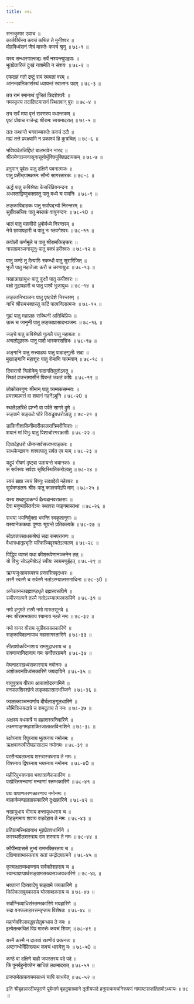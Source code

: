 ```yaml
---
title: ०७८

---
```

सनत्कुमार उवाच ॥  
कार्तवीर्यस्य कवचं कथितं ते मुनीश्वर ॥  
मोहविध्वंसनं जैत्रं मारुतेः कवचं श्रृणु ॥ ७८-१ ॥  
  
यस्य सन्धारणात्सद्यः सर्वे नश्यन्त्युपद्रवाः ॥  
भूतप्रेतारिजं दुःखं नाशमेति न संशयः ॥ ७८-२ ॥  
  
एकदाहं गतो द्रष्टुं रामं रमयतां वरम् ॥  
आनन्दवनिकासंस्थं ध्यायन्तं स्वात्मनः पदम् ॥ ७८-३ ॥  
  
तत्र रामं रमानाथं पूजितं त्रिदशेश्वरैः ॥  
नमस्कृत्य तदादिष्टमासनं स्थितवान् पुरः ॥ ७८-४ ॥  
  
तत्र सर्वं मया वृत्तं रावणस्य वधान्तकम् ॥  
पृष्टं प्रोवाच राजेन्द्रः श्रीरामः स्वयमादरात् ॥ ७८-५ ॥  
  
ततः कथान्ते भगवान्मारुतेः कवचं ददौ ॥  
मह्यं तत्ते प्रवक्ष्यामि न प्रकाश्यं हि कुत्रचित् ॥ ७८-६ ॥  
  
भविष्यदेतन्निर्द्दिष्टं बालभावेन नारद ॥  
श्रीरामेणाञ्जनासूनासूनोर्भुक्तिमुक्तिप्रदायकम् ॥ ७८-७ ॥  
  
हनुमान् पूर्वतः पातु दक्षिणे पवनात्मजः ॥  
पातु प्रतीच्‌यामक्षघ्नः सौम्ये सागरतारकः ॥ ७८-८ ॥  
  
ऊर्द्ध पातु कपिश्रेष्ठः केसरिप्रियनन्दनः ॥  
अधस्ताद्विष्णुभक्तस्तु पातु मध्ये च पावनिः ॥ ७८-९ ॥  
  
लङ्काविदाहकः पातु सर्वापद्भ्यो निरन्तरम् ॥  
सुग्रीवसचिवः पातु मस्तकं वायुनन्दनः ॥ ७८-१0 ॥  
  
भालं पातु महावीरो भ्रुवोर्मध्ये निरन्तरम् ॥  
नेत्रे छायापहारी च पातु नः प्लवगेश्वरः ॥ ७८-११ ॥  
  
कपोलौ कर्णमूले च पातु श्रीरामकिङ्करः ॥  
नासाग्रमञ्जनासूनुः पातु वक्त्रं हरीश्वरः ॥ ७८-१२ ॥  
  
पातु कण्ठे तु दैत्यारिः स्कन्धौ पातु सुरारिजित् ॥  
भुजौ पातु महातेजाः करौ च चरणायुधः ॥ ७८-१३ ॥  
  
नखान्नाखायुधः पातु कुक्षौ पातु कपीश्वरः ॥  
वक्षो मुद्रापहारी च पातु पार्श्वे भुजायुधः ॥ ७८-१४ ॥  
  
लङ्कानिभञ्जनः पातु पृष्टदेशे निरन्तरम् ॥  
नाभिं श्रीरामभक्तस्तु कटिं पात्वनिलात्मजः ॥ ७८-१५ ॥  
  
गुह्यं पातु महाप्रज्ञः सक्थिनी अतिथिप्रियः ॥  
ऊरू च जानुनी पातु लङ्काप्रासादभञ्जनः ॥ ७८-१६ ॥  
  
जङ्घे पातु कपिश्रेष्ठो गुल्फौ पातु महाबलः ॥  
अचलोद्धारकः पातु पादौ भास्करसन्निभः ॥ ७८-१७ ॥  
  
अङ्गानि पातु सत्त्वाढ्यः पातु पादाङ्गुलीः सदा ॥  
मुखाङ्गानि महाशूरः पातु रोमाणि चात्मवान् ॥ ७८-१८ ॥  
  
दिवारात्रौ त्रिलोकेषु सदागतिलुतोऽवतु ॥  
स्थितं व्रजन्तमासीनं पिबन्तं जक्षतं कपिः ॥ ७८-१९ ॥  
  
लोकोत्तरगुणः श्रीमान् पातु त्र्यम्बकसम्भवः ॥  
प्रमत्तमप्रमत्तं वा शयानं गहनेंऽबुनि ॥ ७८-२0 ॥  
  
स्थलेंऽतरिक्षे ह्यग्नौ वा पर्वते सागरे द्रुमे ॥  
सङ्ग्रामे सङ्कटे घोरे विराङ्रूपधरोऽवतु ॥ ७८-२१ ॥  
  
डाकिनीशाकिनीमारीकालरात्रिमरीचिकाः ॥  
शयानं मां विभुः पातु पिशाचोरगराक्षसीः ॥ ७८-२२ ॥  
  
दिव्यदेहधरो धीमान्सर्वसत्त्वभयङ्करः ॥  
साधकेन्द्रावनः शश्वत्पातु सर्वत एव माम् ॥ ७८-२३ ॥  
  
यद्रूपं भीषणं दृष्ट्वा पलायन्ते भयानकाः ॥  
स सर्वरूपः सर्वज्ञः सृष्टिस्थितिकरोऽवतु ॥ ७८-२४ ॥  
  
स्वयं ब्रह्मा स्वयं विष्णुः साक्षाद्देवो महेश्वरः ॥  
सूर्यमण्डलगः श्रीदः पातु कालत्रयेऽपि माम् ॥ ७८-२५ ॥  
  
यस्य शब्दमुपाकर्ण्य दैत्यदानवराक्षसाः ॥  
देवा मनुष्यास्तिर्यञ्चः स्थावरा जङ्गमास्तथा ॥ ७८-२६ ॥  
  
सभया भयनिर्मुक्ता भवन्ति स्वकृतानुगाः ॥  
यस्यानेककथाः पुण्याः श्रूयन्ते प्रतिकल्पके ॥ ७८-२७ ॥  
  
सोऽवतात्साधकश्रेष्ठं सदा रामपरायणः ॥  
वैधात्रधातृप्रभृति यत्किञ्चिद्दृश्यतेऽत्यलम् ॥ ७८-२८ ॥  
  
विद्ध्वि व्याप्तं यथा कीशरूपेणानञ्जनेन तत् ॥  
यो विभुः सोऽहमेषोऽहं स्वीयः स्वयमणुर्बृहत् ॥ ७८-२९ ॥  
  
ऋग्यजुःसामरूपश्च प्रणवस्त्रिवृदध्वरः ॥  
तस्मै स्वस्मै च सर्वस्मै नतोऽस्म्यात्मसमाधिना ॥ ७८-३0 ॥  
  
अनेकानन्तब्रह्माण्डधृते ब्रह्मस्वरूपिणे ॥  
समीरणात्मने तस्मै नतोऽस्म्यात्मस्वरूपिणे ॥ ७८-३१ ॥  
  
नमो हनुमते तस्मै नमो मारुतसूनवे ॥  
नमः श्रीरामभक्ताय श्यामाय महते नमः ॥ ७८-३२ ॥  
  
नमो वानर वीराय सुग्रीवसख्यकारिणे ॥  
सङ्काविदहनायाथ महासागरतारिणे ॥ ७८-३३ ॥  
  
सीताशोकविनाशाय राममुद्राधराय च ॥  
रावणान्तनिदानाय नमः सर्वोत्तरात्मने ॥ ७८-३४ ॥  
  
मेघनादमखध्वंसकारणाय नमोनमः ॥  
अशोकवनविध्वंसकारिणे जयदायिने ॥ ७८-३५ ॥  
  
वायुपुत्राय वीराय आकाशोदरगामिने ॥  
वनपालशिरश्छेत्रे लङ्काप्रासादभञ्जिने ॥ ७८-३६ ॥  
  
ज्वलत्काञ्चनवर्णाय दीर्घलाङ्गूलधारिणे ॥  
सौमित्रिजयदात्रे च रामदूताय ते नमः ॥ ७८-३७ ॥  
  
अक्षस्य वधकर्त्रे च ब्रह्मशस्त्रनिवारिणे ॥  
लक्ष्मणाङ्गमहाशक्तिजातक्षतविनाशिने ॥ ७८-३८ ॥  
  
रक्षोघ्नाय रिपुघ्नाय भूतघ्नाय नमोनमः ॥  
ऋक्षवानरवीरौघप्रासादाय नमोनमः ॥ ७८-३९ ॥  
  
परसैन्यबलघ्नाय शस्त्रास्त्रघ्नाय ते नमः ॥  
विषघ्नाय द्विषघ्नाय भयघ्नाय नमोनमः ॥ ७८-४0 ॥  
  
महीरिपुभयघ्नाय भक्तत्राणैककारिण ॥  
परप्रेरितमन्त्राणां मन्त्राणां स्तम्भकारिणे ॥ ७८-४१ ॥  
  
पयः पाषाणतरणकारणाय नमोनमः ॥  
बालार्कमण्डलग्रासकारिणे दुःखहारिणे ॥ ७८-४२ ॥  
  
नखायुधाय भीमाय दन्तायुधधराय च ॥  
विहङ्गमाय शवाय वज्रदेहाय ते नमः ॥ ७८-४३ ॥  
  
प्रतिग्रामस्थितायाथ भूतप्रेतवधार्थिने ॥  
करस्थशैलशस्त्राय राम शस्त्राय ते नमः ॥ ७८-४४ ॥  
  
कौपीनवाससे तुभ्यं रामभक्तिरताय च ॥  
दक्षिणाशाभास्कराय सतां चन्द्रोदयात्मने ॥ ७८-४५ ॥  
  
कृत्याक्षतव्यथाघ्नाय सर्वक्लेशहराय च ॥  
स्वाम्याज्ञापार्थसङ्ग्रामसख्यसञ्जयकारिणे ॥ ७८-४६ ॥  
  
भक्तानां दिव्यवादेषु सङ्ग्रामे जयकारिणे ॥  
किल्किलावुवकाराय घोरशब्दकराय च ॥ ७८-४७ ॥  
  
सर्वाग्निव्याधिसंस्तम्भकारिणे भयहारिणे ॥  
सदा वनफलाहारसन्तृप्ताय विशेषतः ॥ ७८-४८ ॥  
  
महार्णवशिलाबद्ध्वसेतुबन्धाय ते नमः ॥  
इत्येतत्कथितं विप्र मारुतेः कवचं शिवम् ॥ ७८-४९ ॥  
  
यस्मै कस्मै न दातव्यं रक्षणीयं प्रयत्नतः ॥  
अष्टगन्धैर्विलिख्याथ कवचं धारयेत्तु यः ॥ ७८-५0 ॥  
  
कण्ठे वा दक्षिणे बाहौ जयस्तस्य पदे पदे ॥  
किं पुनर्बहुनोक्तेन साधितं लक्षमादरात् ॥ ७८-५१ ॥  
  
प्रजप्तमेतत्कवचमसाध्यं चापि साधयेत् ॥ ७८-५२ ॥  
  
इति श्रीबृहन्नारदीयपुराणे पूर्वभागे बृहदुपाख्याने तृतीयपादे हनुमत्कवचनिरूपणं नामाष्टसप्ततितमोऽध्यायः ॥ ७८ ॥